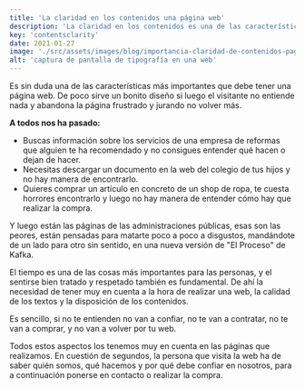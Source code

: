 ```yaml
---
title: 'La claridad en los contenidos una página web'
description: 'La claridad en los contenidos es una de las características más importantes. De poco sirve un bonito diseño si luego el visitante no entiende nada y abandona la página frustrado.'
key: 'contentsclarity'
date: 2021-01-27
image: './src/assets/images/blog/importancia-claridad-de-contenidos-pagina-web.jpg'
alt: 'captura de pantalla de tipografía en una web'
---
```


Es sin duda una de las características más importantes que debe tener una página web.
De poco sirve un bonito diseño si luego el visitante no entiende nada y abandona la página frustrado y jurando no volver más.

**A todos nos ha pasado:**

- Buscas información sobre los servicios de una empresa de reformas que alguien te ha recomendado y no consigues entender qué hacen o dejan de hacer.
- Necesitas descargar un documento en la web del colegio de tus hijos y no hay manera de encontrarlo.
- Quieres comprar un artículo en concreto de un shop de ropa, te cuesta horrores encontrarlo y luego no hay manera de entender cómo hay que realizar la compra.

Y luego están las páginas de las administraciones públicas, esas son las peores, están pensadas para matarte poco a poco a disgustos, mandándote de un lado para otro sin sentido, en una nueva versión de "El Proceso" de Kafka.

El tiempo es una de las cosas más importantes para las personas, y el sentirse bien tratado y respetado también es fundamental. De ahí la necesidad de tener muy en cuenta a la hora de realizar una web, la calidad de los textos y la disposición de los contenidos.

Es sencillo, si no te entienden no van a confiar, no te van a contratar, no te van a comprar, y no van a volver por tu web.

Todos estos aspectos los tenemos muy en cuenta en las páginas que realizamos. En cuestión de segundos, la persona que visita la web ha de saber quién somos, qué hacemos y por qué debe confiar en nosotros, para a continuación ponerse en contacto o realizar la compra.
